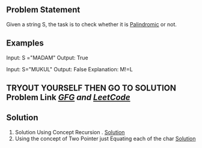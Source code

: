 ## Problem Statement 
Given a string S, the task is to check whether it is [Palindromic](https://en.wikipedia.org/wiki/Palindrome) or not.

## Examples
Input: S ="MADAM"
Output: True

Input: S="MUKUL"
Output: False
Explanation: M!=L

## TRYOUT YOURSELF THEN GO TO SOLUTION Problem Link <i>[GFG](https://www.geeksforgeeks.org/problems/palindrome-string0817/1) and [LeetCode](https://leetcode.com/problems/valid-palindrome/description/)</i>

## Solution
1. Solution Using Concept Recursion . [Solution](./recursion_approach.cpp)
2. Using the concept of Two Pointer just Equating each of the char [Solution](./two_pointer_approach.cpp)
